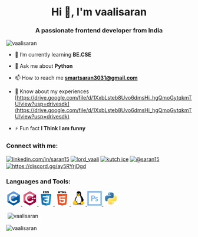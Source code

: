 <h1 align="center">Hi 👋, I'm vaalisaran</h1>
<h3 align="center">A passionate frontend developer from India</h3>

<p align="left"> <img src="https://komarev.com/ghpvc/?username=vaalisaran&label=Profile%20views&color=0e75b6&style=flat" alt="vaalisaran" /> </p>

- 🌱 I’m currently learning **BE.CSE**

- 💬 Ask me about **Python**

- 📫 How to reach me **smartsaran3031@gmail.com**

- 📄 Know about my experiences [https://drive.google.com/file/d/1XxbLsteb8Uvo6dmsHi_hgQmoGytqkmTU/view?usp=drivesdk](https://drive.google.com/file/d/1XxbLsteb8Uvo6dmsHi_hgQmoGytqkmTU/view?usp=drivesdk)

- ⚡ Fun fact **I Think I am funny**

<h3 align="left">Connect with me:</h3>
<p align="left">
<a href="https://linkedin.com/in/linkedin.com/in/saran15" target="blank"><img align="center" src="https://raw.githubusercontent.com/rahuldkjain/github-profile-readme-generator/master/src/images/icons/Social/linked-in-alt.svg" alt="linkedin.com/in/saran15" height="30" width="40" /></a>
<a href="https://instagram.com/lord_vaali" target="blank"><img align="center" src="https://raw.githubusercontent.com/rahuldkjain/github-profile-readme-generator/master/src/images/icons/Social/instagram.svg" alt="lord_vaali" height="30" width="40" /></a>
<a href="https://www.youtube.com/c/kutch ice" target="blank"><img align="center" src="https://raw.githubusercontent.com/rahuldkjain/github-profile-readme-generator/master/src/images/icons/Social/youtube.svg" alt="kutch ice" height="30" width="40" /></a>
<a href="https://www.hackerrank.com/@saran15" target="blank"><img align="center" src="https://raw.githubusercontent.com/rahuldkjain/github-profile-readme-generator/master/src/images/icons/Social/hackerrank.svg" alt="@saran15" height="30" width="40" /></a>
<a href="https://discord.gg/https://discord.gg/ay5RYrjDgd" target="blank"><img align="center" src="https://raw.githubusercontent.com/rahuldkjain/github-profile-readme-generator/master/src/images/icons/Social/discord.svg" alt="https://discord.gg/ay5RYrjDgd" height="30" width="40" /></a>
</p>

<h3 align="left">Languages and Tools:</h3>
<p align="left"> <a href="https://www.cprogramming.com/" target="_blank" rel="noreferrer"> <img src="https://raw.githubusercontent.com/devicons/devicon/master/icons/c/c-original.svg" alt="c" width="40" height="40"/> </a> <a href="https://www.w3schools.com/cpp/" target="_blank" rel="noreferrer"> <img src="https://raw.githubusercontent.com/devicons/devicon/master/icons/cplusplus/cplusplus-original.svg" alt="cplusplus" width="40" height="40"/> </a> <a href="https://www.w3schools.com/css/" target="_blank" rel="noreferrer"> <img src="https://raw.githubusercontent.com/devicons/devicon/master/icons/css3/css3-original-wordmark.svg" alt="css3" width="40" height="40"/> </a> <a href="https://www.w3.org/html/" target="_blank" rel="noreferrer"> <img src="https://raw.githubusercontent.com/devicons/devicon/master/icons/html5/html5-original-wordmark.svg" alt="html5" width="40" height="40"/> </a> <a href="https://www.linux.org/" target="_blank" rel="noreferrer"> <img src="https://raw.githubusercontent.com/devicons/devicon/master/icons/linux/linux-original.svg" alt="linux" width="40" height="40"/> </a> <a href="https://www.photoshop.com/en" target="_blank" rel="noreferrer"> <img src="https://raw.githubusercontent.com/devicons/devicon/master/icons/photoshop/photoshop-line.svg" alt="photoshop" width="40" height="40"/> </a> <a href="https://www.python.org" target="_blank" rel="noreferrer"> <img src="https://raw.githubusercontent.com/devicons/devicon/master/icons/python/python-original.svg" alt="python" width="40" height="40"/> </a> </p>

<p>&nbsp;<img align="center" src="https://github-readme-stats.vercel.app/api?username=vaalisaran&show_icons=true&locale=en" alt="vaalisaran" /></p>

<p><img align="center" src="https://github-readme-streak-stats.herokuapp.com/?user=vaalisaran&" alt="vaalisaran" /></p>
